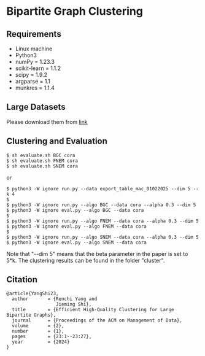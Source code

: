 # Bipartite Graph Clustering

## Requirements
- Linux machine
- Python3
- numPy = 1.23.3
- scikit-learn = 1.1.2
- scipy = 1.9.2
- argparse = 1.1
- munkres = 1.1.4

## Large Datasets
Please download them from [link](https://drive.google.com/file/d/1Z8QCJ-6NtbMFKRbY3qOpg8B3nTyrd54C)

## Clustering and Evaluation
```shell
$ sh evaluate.sh BGC cora
$ sh evaluate.sh FNEM cora
$ sh evaluate.sh SNEM cora
```
or 
```shell
$ python3 -W ignore run.py --data export_table_mac_01022025 --dim 5 --k 4
$
$ python3 -W ignore run.py --algo BGC --data cora --alpha 0.3 --dim 5
$ python3 -W ignore eval.py --algo BGC --data cora
$
$ python3 -W ignore run.py --algo FNEM --data cora --alpha 0.3 --dim 5
$ python3 -W ignore eval.py --algo FNEM --data cora
$
$ python3 -W ignore run.py --algo SNEM --data cora --alpha 0.3 --dim 5
$ python3 -W ignore eval.py --algo SNEM --data cora
```
Note that "--dim 5" means that the beta parameter in the paper is set to 5*k.
The clustering results can be found in the folder "cluster".

## Citation
```
@article{YangShi23,
  author       = {Renchi Yang and
                  Jieming Shi},
  title        = {Efficient High-Quality Clustering for Large Bipartite Graphs},
  journal      = {Proceedings of the ACM on Management of Data},
  volume       = {2},
  number       = {1},
  pages        = {23:1--23:27},
  year         = {2024}
}
```
